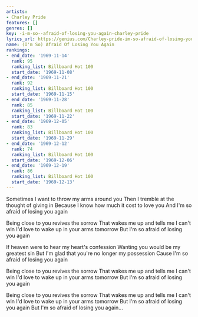 ```yaml
---
artists:
- Charley Pride
features: []
genres: []
key: -i-m-so--afraid-of-losing-you-again-charley-pride
lyrics_url: https://genius.com/Charley-pride-im-so-afraid-of-losing-you-again-lyrics
name: (I'm So) Afraid Of Losing You Again
rankings:
- end_date: '1969-11-14'
  rank: 95
  ranking_list: Billboard Hot 100
  start_date: '1969-11-08'
- end_date: '1969-11-21'
  rank: 92
  ranking_list: Billboard Hot 100
  start_date: '1969-11-15'
- end_date: '1969-11-28'
  rank: 85
  ranking_list: Billboard Hot 100
  start_date: '1969-11-22'
- end_date: '1969-12-05'
  rank: 83
  ranking_list: Billboard Hot 100
  start_date: '1969-11-29'
- end_date: '1969-12-12'
  rank: 74
  ranking_list: Billboard Hot 100
  start_date: '1969-12-06'
- end_date: '1969-12-19'
  rank: 86
  ranking_list: Billboard Hot 100
  start_date: '1969-12-13'
---
```

Sometimes I want to throw my arms around you
Then I tremble at the thought of giving in
Because I know how much it cost to love you
And I'm so afraid of losing you again

Being close to you revives the sorrow
That wakes me up and tells me I can't win
I'd love to wake up in your arms tomorrow
But I'm so afraid of losing you again

If heaven were to hear my heart's confession
Wanting you would be my greatest sin
But I'm glad that you're no longer my possession
Cause I'm so afraid of losing you again

Being close to you revives the sorrow
That wakes me up and tells me I can't win
I'd love to wake up in your arms tomorrow
But I'm so afraid of losing you again

Being close to you revives the sorrow
That wakes me up and tells me I can't win
I'd love to wake up in your arms tomorrow
But I'm so afraid of losing you again
But I'm so afraid of losing you again...
